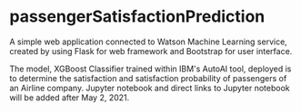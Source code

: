 # passengerSatisfactionPrediction

A simple web application connected to Watson Machine Learning service, created by using Flask for web framework and Bootstrap for user interface.  

The model, XGBoost Classifier trained within IBM's AutoAI tool, deployed is to determine the satisfaction and satisfaction probability of passengers of an Airline company.
Jupyter notebook and direct links to Jupyter notebook will be added after May 2, 2021.
